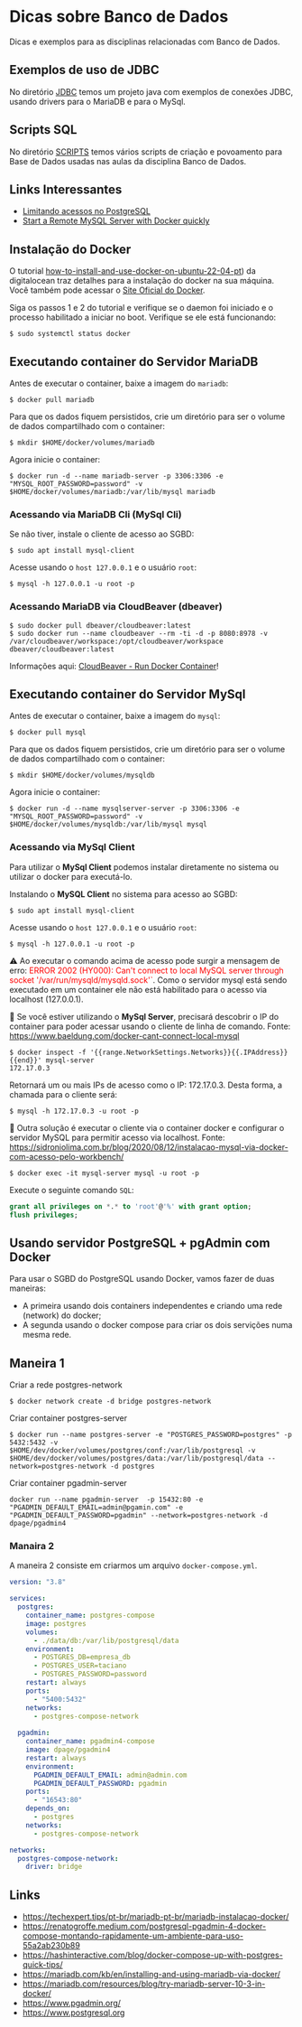 # Dicas sobre Banco de Dados

Dicas e exemplos para as disciplinas relacionadas com Banco de Dados.

## Exemplos de uso de JDBC

No diretório [JDBC](jdbc/) temos um projeto java com exemplos de conexões JDBC, usando drivers para o MariaDB e para o MySql.

## Scripts SQL

No diretório [SCRIPTS](scripts/) temos vários scripts de criação e povoamento para Base de Dados usadas nas aulas da disciplina Banco de Dados.

## Links Interessantes

* [Limitando acessos no PostgreSQL](https://ubiq.co/database-blog/how-to-limit-access-to-database-in-postgresql/)
* [Start a Remote MySQL Server with Docker quickly](https://medium.com/@backslash112/start-a-remote-mysql-server-with-docker-quickly-9fdff22d23fd)

## Instalação do Docker

O tutorial [how-to-install-and-use-docker-on-ubuntu-22-04-pt](https://www.digitalocean.com/community/tutorials/how-to-install-and-use-docker-on-ubuntu-22-04)) da digitalocean traz detalhes para a instalação do docker na sua máquina. Você também pode acessar o [Site Oficial do Docker](https://docs.docker.com/engine/install/ubuntu/).

Siga os passos 1 e 2 do tutorial e verifique se o daemon foi iniciado e o processo habilitado a iniciar no boot. Verifique se ele está funcionando:

```console
$ sudo systemctl status docker
```

## Executando container do Servidor MariaDB

Antes de executar o container, baixe a imagem do `mariadb`:

```console
$ docker pull mariadb
```

Para que os dados fiquem persistidos, crie um diretório para ser o volume de dados compartilhado com o container:

```console
$ mkdir $HOME/docker/volumes/mariadb
```

Agora inicie o container:

```console
$ docker run -d --name mariadb-server -p 3306:3306 -e "MYSQL_ROOT_PASSWORD=password" -v $HOME/docker/volumes/mariadb:/var/lib/mysql mariadb
```

### Acessando via MariaDB Cli (MySql Cli)

Se não tiver, instale o cliente de acesso ao SGBD:

```console
$ sudo apt install mysql-client
```

Acesse usando o `host 127.0.0.1` e o usuário `root`:

```console
$ mysql -h 127.0.0.1 -u root -p
```

### Acessando MariaDB via CloudBeaver (dbeaver)

```console
$ sudo docker pull dbeaver/cloudbeaver:latest
$ sudo docker run --name cloudbeaver --rm -ti -d -p 8080:8978 -v /var/cloudbeaver/workspace:/opt/cloudbeaver/workspace dbeaver/cloudbeaver:latest
```
Informações aqui: [CloudBeaver - Run Docker Container](https://cloudbeaver.io/docs/Run-Docker-Container/)!

## Executando container do Servidor MySql

Antes de executar o container, baixe a imagem do `mysql`:

```console
$ docker pull mysql
```

Para que os dados fiquem persistidos, crie um diretório para ser o volume de dados compartilhado com o container:

```console
$ mkdir $HOME/docker/volumes/mysqldb
```

Agora inicie o container:

```console
$ docker run -d --name mysqlserver-server -p 3306:3306 -e "MYSQL_ROOT_PASSWORD=password" -v $HOME/docker/volumes/mysqldb:/var/lib/mysql mysql
```

### Acessando via MySql Client

Para utilizar o **MySql Client** podemos instalar diretamente no sistema ou utilizar o docker para executá-lo.

Instalando o **MySQL Client** no sistema para acesso ao SGBD:

```console
$ sudo apt install mysql-client
```

Acesse usando o `host 127.0.0.1` e o usuário `root`:

```console
$ mysql -h 127.0.0.1 -u root -p
```

:warning: Ao executar o comando acima de acesso pode surgir a mensagem de erro: <span style="color:red">ERROR 2002 (HY000): Can't connect to local MySQL server through socket '/var/run/mysqld/mysqld.sock'`</span>. Como o servidor mysql está sendo executado em um container ele não está habilitado para o acesso via localhost (127.0.0.1).

:pushpin: Se você estiver utilizando o **MySql Server**, precisará descobrir o IP do container para poder acessar usando o cliente de linha de comando. Fonte: https://www.baeldung.com/docker-cant-connect-local-mysql

```console
$ docker inspect -f '{{range.NetworkSettings.Networks}}{{.IPAddress}}{{end}}' mysql-server
172.17.0.3
```
Retornará um ou mais IPs de acesso como o IP: 172.17.0.3. Desta forma, a chamada para o cliente será:

```console
$ mysql -h 172.17.0.3 -u root -p
```

:pushpin: Outra solução é executar o cliente via o container docker e configurar o servidor MySQL para permitir acesso via localhost. Fonte: https://sidroniolima.com.br/blog/2020/08/12/instalacao-mysql-via-docker-com-acesso-pelo-workbench/

```console
$ docker exec -it mysql-server mysql -u root -p
```
Execute o seguinte comando `SQL`:
```sql
grant all privileges on *.* to 'root'@'%' with grant option;
flush privileges;
```

## Usando servidor PostgreSQL + pgAdmin com Docker

Para usar o SGBD do PostgreSQL usando Docker, vamos fazer de duas maneiras:
* A primeira usando dois containers independentes e criando uma rede (network) do docker;
* A segunda usando o docker compose para criar os dois servições numa mesma rede.

## Maneira 1

Criar a rede postgres-network
```console
$ docker network create -d bridge postgres-network
```

Criar container postgres-server

```console
$ docker run --name postgres-server -e "POSTGRES_PASSWORD=postgres" -p 5432:5432 -v $HOME/dev/docker/volumes/postgres/conf:/var/lib/postgresql -v $HOME/dev/docker/volumes/postgres/data:/var/lib/postgresql/data --network=postgres-network -d postgres
```

Criar container pgadmin-server

```console
docker run --name pgadmin-server  -p 15432:80 -e "PGADMIN_DEFAULT_EMAIL=admin@pgamin.com" -e "PGADMIN_DEFAULT_PASSWORD=pgadmin" --network=postgres-network -d dpage/pgadmin4
```

### Manaira 2

A maneira 2 consiste em criarmos um arquivo `docker-compose.yml`.

```yaml
version: "3.8"

services:
  postgres:
    container_name: postgres-compose
    image: postgres
    volumes:
      - ./data/db:/var/lib/postgresql/data
    environment:
      - POSTGRES_DB=empresa_db
      - POSTGRES_USER=taciano
      - POSTGRES_PASSWORD=password
    restart: always
    ports:
      - "5400:5432"
    networks:
      - postgres-compose-network
  
  pgadmin:
    container_name: pgadmin4-compose
    image: dpage/pgadmin4
    restart: always
    environment:
      PGADMIN_DEFAULT_EMAIL: admin@admin.com
      PGADMIN_DEFAULT_PASSWORD: pgadmin
    ports:
      - "16543:80"
    depends_on:
      - postgres
    networks:
      - postgres-compose-network

networks: 
  postgres-compose-network:
    driver: bridge
```

## Links

* https://techexpert.tips/pt-br/mariadb-pt-br/mariadb-instalacao-docker/
* https://renatogroffe.medium.com/postgresql-pgadmin-4-docker-compose-montando-rapidamente-um-ambiente-para-uso-55a2ab230b89
* https://hashinteractive.com/blog/docker-compose-up-with-postgres-quick-tips/
* https://mariadb.com/kb/en/installing-and-using-mariadb-via-docker/
* https://mariadb.com/resources/blog/try-mariadb-server-10-3-in-docker/
* https://www.pgadmin.org/
* https://www.postgresql.org
